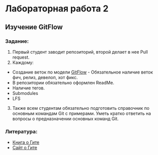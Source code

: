 # Лабораторная работа 2
## Изучение GitFlow
### Задание:
1. Первый студент заводит репозиторий, второй делает в нее Pull request.
2. Каждому:
* Создание веток по модели [GitFlow](https://danielkummer.github.io/git-flowcheatsheet/index.ru_RU.html) - Обязательное наличие веток фич, релиз, девелоп, хот
фикс.
* В репозитории обязательно оформлен ReadMe.
* Наличие тегов.
* Submodules
* LFS
3. Также всем студентам обязательно подготовить справочник по основным
командам Git с примерами. Уметь кратко ответить на вопросы о предназначении
основных команд Git.
### Литература:
* [Книга о Гите](https://git-scm.com/book/ru/v1)
* [Сайт о Гите](https://www.atlassian.com/ru/git)